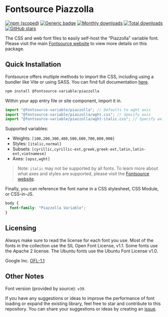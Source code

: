 # Fontsource Piazzolla

[![npm (scoped)](https://img.shields.io/npm/v/@fontsource-variable/piazzolla?color=brightgreen)](https://www.npmjs.com/package/@fontsource-variable/piazzolla) [![Generic badge](https://img.shields.io/badge/fontsource-passing-brightgreen)](https://github.com/fontsource/fontsource) [![Monthly downloads](https://badgen.net/npm/dm/@fontsource-variable/piazzolla)](https://github.com/fontsource/fontsource) [![Total downloads](https://badgen.net/npm/dt/@fontsource-variable/piazzolla)](https://github.com/fontsource/fontsource) [![GitHub stars](https://img.shields.io/github/stars/fontsource/fontsource.svg?style=social&label=Star)](https://github.com/fontsource/fontsource/stargazers)

The CSS and web font files to easily self-host the “Piazzolla” variable font. Please visit the main [Fontsource website](https://fontsource.org/fonts/piazzolla) to view more details on this package.

## Quick Installation

Fontsource offers multiple methods to import the CSS, including using a bundler like Vite or using SASS. You can find full documentation [here](https://fontsource.org/docs/getting-started/introduction).

```javascript
npm install @fontsource-variable/piazzolla
```

Within your app entry file or site component, import it in.

```javascript
import "@fontsource-variable/piazzolla"; // Defaults to wght axis
import "@fontsource-variable/piazzolla/wght.css"; // Specify axis
import "@fontsource-variable/piazzolla/wght-italic.css"; // Specify axis and style
```

Supported variables:
- Weights: `[100,200,300,400,500,600,700,800,900]`
- Styles: `[italic,normal]`
- Subsets: `[cyrillic,cyrillic-ext,greek,greek-ext,latin,latin-ext,vietnamese]`
- Axes: `[opsz,wght]`

> Note: `italic` may not be supported by all fonts. To learn more about what axes and styles are supported, please visit the [Fontsource website](https://fontsource.org/fonts/piazzolla).

Finally, you can reference the font name in a CSS stylesheet, CSS Module, or CSS-in-JS.

```css
body {
  font-family: "Piazzolla Variable";
}
```

## Licensing
Always make sure to read the license for each font you use. Most of the fonts in the collection use the SIL Open Font License, v1.1. Some fonts use the Apache 2 license. The Ubuntu fonts use the Ubuntu Font License v1.0.

Google Inc.
[OFL-1.1](http://scripts.sil.org/OFL)

## Other Notes
Font version (provided by source): `v39`.

If you have any suggestions or ideas to improve the performance of font loading or expand the existing library, feel free to star and contribute to this repository. You can share your suggestions or ideas by creating an [issue](https://github.com/fontsource/fontsource/issues).